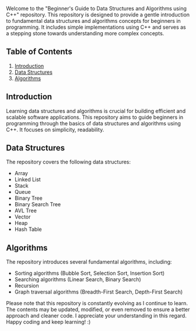 
Welcome to the "Beginner's Guide to Data Structures and Algorithms using C++" repository. This repository is designed to provide a gentle introduction to fundamental data structures and algorithms concepts for beginners in programming. It includes simple implementations using C++ and serves as a stepping stone towards understanding more complex concepts.

## Table of Contents

1. [Introduction](#introduction)
2. [Data Structures](#data-structures)
3. [Algorithms](#algorithms)


## Introduction

Learning data structures and algorithms is crucial for building efficient and scalable software applications. This repository aims to guide beginners in programming through the basics of data structures and algorithms using C++. It focuses on simplicity, readability.


## Data Structures

The repository covers the following data structures:

- Array
- Linked List
- Stack
- Queue
- Binary Tree
- Binary Search Tree
- AVL Tree
- Vector
- Heap
- Hash Table


## Algorithms

The repository introduces several fundamental algorithms, including:

- Sorting algorithms (Bubble Sort, Selection Sort, Insertion Sort)
- Searching algorithms (Linear Search, Binary Search)
- Recursion
- Graph traversal algorithms (Breadth-First Search, Depth-First Search)

Please note that this repository is constantly evolving as I continue to learn. The contents may be updated, modified, or even removed to ensure a better approach and cleaner code. I appreciate your understanding in this regard. Happy coding and keep learning! :)

